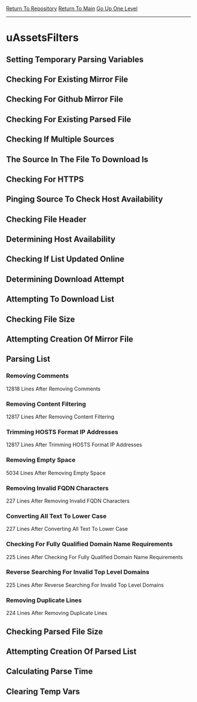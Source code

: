 [Return To Repository](https://github.com/deathbybandaid/piholeparser/)
[Return To Main](https://github.com/deathbybandaid/piholeparser/blob/master/RecentRunLogs/Mainlog.md)
[Go Up One Level](https://github.com/deathbybandaid/piholeparser/blob/master/RecentRunLogs/TopLevelScripts/30-Processing-External-Blacklists.md)
____________________________________
# uAssetsFilters
## Setting Temporary Parsing Variables
## Checking For Existing Mirror File
## Checking For Github Mirror File
## Checking For Existing Parsed File
## Checking If Multiple Sources
## The Source In The File To Download Is
## Checking For HTTPS
## Pinging Source To Check Host Availability
## Checking File Header
## Determining Host Availability
## Checking If List Updated Online
## Determining Download Attempt
## Attempting To Download List
## Checking File Size
## Attempting Creation Of Mirror File
## Parsing List
### Removing Comments
12818 Lines After Removing Comments
### Removing Content Filtering
12817 Lines After Removing Content Filtering
### Trimming HOSTS Format IP Addresses
12817 Lines After Trimming HOSTS Format IP Addresses
### Removing Empty Space
5034 Lines After Removing Empty Space
### Removing Invalid FQDN Characters
227 Lines After Removing Invalid FQDN Characters
### Converting All Text To Lower Case
227 Lines After Converting All Text To Lower Case
### Checking For Fully Qualified Domain Name Requirements
225 Lines After Checking For Fully Qualified Domain Name Requirements
### Reverse Searching For Invalid Top Level Domains
225 Lines After Reverse Searching For Invalid Top Level Domains
### Removing Duplicate Lines
224 Lines After Removing Duplicate Lines
## Checking Parsed File Size
## Attempting Creation Of Parsed List
## Calculating Parse Time
## Clearing Temp Vars
